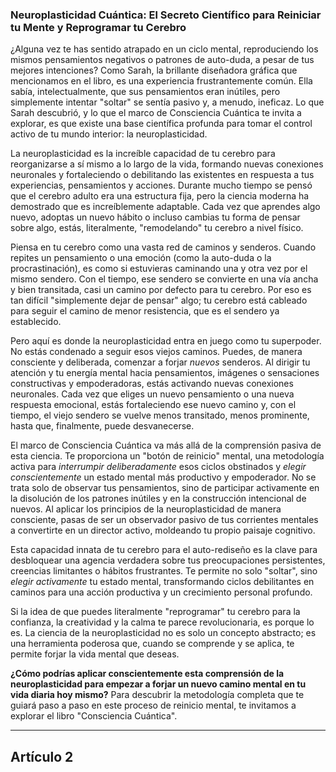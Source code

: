 ### **Neuroplasticidad Cuántica: El Secreto Científico para Reiniciar tu Mente y Reprogramar tu Cerebro**
¿Alguna vez te has sentido atrapado en un ciclo mental, reproduciendo los mismos pensamientos negativos o patrones de auto-duda, a pesar de tus mejores intenciones? Como Sarah, la brillante diseñadora gráfica que mencionamos en el libro, es una experiencia frustrantemente común. Ella sabía, intelectualmente, que sus pensamientos eran inútiles, pero simplemente intentar "soltar" se sentía pasivo y, a menudo, ineficaz. Lo que Sarah descubrió, y lo que el marco de Consciencia Cuántica te invita a explorar, es que existe una base científica profunda para tomar el control activo de tu mundo interior: la neuroplasticidad.

La neuroplasticidad es la increíble capacidad de tu cerebro para reorganizarse a sí mismo a lo largo de la vida, formando nuevas conexiones neuronales y fortaleciendo o debilitando las existentes en respuesta a tus experiencias, pensamientos y acciones. Durante mucho tiempo se pensó que el cerebro adulto era una estructura fija, pero la ciencia moderna ha demostrado que es increíblemente adaptable. Cada vez que aprendes algo nuevo, adoptas un nuevo hábito o incluso cambias tu forma de pensar sobre algo, estás, literalmente, "remodelando" tu cerebro a nivel físico.

Piensa en tu cerebro como una vasta red de caminos y senderos. Cuando repites un pensamiento o una emoción (como la auto-duda o la procrastinación), es como si estuvieras caminando una y otra vez por el mismo sendero. Con el tiempo, ese sendero se convierte en una vía ancha y bien transitada, casi un camino por defecto para tu cerebro. Por eso es tan difícil "simplemente dejar de pensar" algo; tu cerebro está cableado para seguir el camino de menor resistencia, que es el sendero ya establecido.

Pero aquí es donde la neuroplasticidad entra en juego como tu superpoder. No estás condenado a seguir esos viejos caminos. Puedes, de manera consciente y deliberada, comenzar a forjar *nuevos* senderos. Al dirigir tu atención y tu energía mental hacia pensamientos, imágenes o sensaciones constructivas y empoderadoras, estás activando nuevas conexiones neuronales. Cada vez que eliges un nuevo pensamiento o una nueva respuesta emocional, estás fortaleciendo ese nuevo camino y, con el tiempo, el viejo sendero se vuelve menos transitado, menos prominente, hasta que, finalmente, puede desvanecerse.

El marco de Consciencia Cuántica va más allá de la comprensión pasiva de esta ciencia. Te proporciona un "botón de reinicio" mental, una metodología activa para *interrumpir deliberadamente* esos ciclos obstinados y *elegir conscientemente* un estado mental más productivo y empoderador. No se trata solo de observar tus pensamientos, sino de participar activamente en la disolución de los patrones inútiles y en la construcción intencional de nuevos. Al aplicar los principios de la neuroplasticidad de manera consciente, pasas de ser un observador pasivo de tus corrientes mentales a convertirte en un director activo, moldeando tu propio paisaje cognitivo.

Esta capacidad innata de tu cerebro para el auto-rediseño es la clave para desbloquear una agencia verdadera sobre tus preocupaciones persistentes, creencias limitantes o hábitos frustrantes. Te permite no solo "soltar", sino *elegir activamente* tu estado mental, transformando ciclos debilitantes en caminos para una acción productiva y un crecimiento personal profundo.

Si la idea de que puedes literalmente "reprogramar" tu cerebro para la confianza, la creatividad y la calma te parece revolucionaria, es porque lo es. La ciencia de la neuroplasticidad no es solo un concepto abstracto; es una herramienta poderosa que, cuando se comprende y se aplica, te permite forjar la vida mental que deseas.

**¿Cómo podrías aplicar conscientemente esta comprensión de la neuroplasticidad para empezar a forjar un nuevo camino mental en tu vida diaria hoy mismo?** Para descubrir la metodología completa que te guiará paso a paso en este proceso de reinicio mental, te invitamos a explorar el libro "Consciencia Cuántica".

---

## Artículo 2